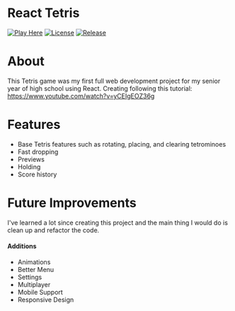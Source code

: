 # React Tetris

[![Play Here](https://img.shields.io/badge/Play-Here-A62045?style=for-the-badge)](https://tetris-capstone.vercel.app/) [![License](https://img.shields.io/badge/License-MIT-DB50DF?style=for-the-badge)](https://github.com/crazy-thing/tetris-capstone/blob/main/LICENSE) [![Release](https://img.shields.io/badge/Release-v.1.0.0-A126FA?style=for-the-badge)](https://github.com/crazy-thing/tetris-capstone/releases/tag/v1.0.0)

# About

This Tetris game was my first full web development project for my senior year of high school using React. Creating following this tutorial: https://www.youtube.com/watch?v=yCEIgEOZ36g

# Features
- Base Tetris features such as rotating, placing, and clearing tetrominoes
- Fast dropping
- Previews
- Holding
- Score history

# Future Improvements
I've learned a lot since creating this project and the main thing I would do is clean up and refactor the code.

#### Additions
- Animations
- Better Menu
- Settings
- Multiplayer
- Mobile Support
- Responsive Design
